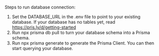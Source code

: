 Steps to run database connection:
1. Set the DATABASE_URL in the .env file to point to your existing database. If your database has no tables yet, read https://pris.ly/d/getting-started
2. Run npx prisma db pull to turn your database schema into a Prisma schema.
3. Run npx prisma generate to generate the Prisma Client. You can then start querying your database.